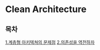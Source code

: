 # Clean Architecture

## 목차
[1.계층형 아키텍쳐의 문제점](./docs/1.PROBLEM-LAYERED-ARCHETRUCTURE.md)
[2.의존성을 역전하자](./docs/2.DEPENDENCY-INVERSION.md)
